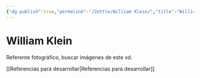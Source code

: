 ```yaml
---
{"dg-publish":true,"permalink":"/Zettle/William Klein/","title":"William Klein","updated":"2023-11-20T19:26:17.448-05:00"}
---
```



# William Klein

Referente fotográfico, buscar imágenes de este xd.

[[Referencias para desarrollar\|Referencias para desarrollar]]